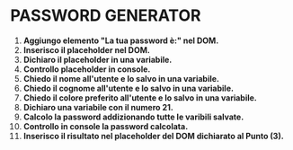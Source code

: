 # PASSWORD GENERATOR

1. **Aggiungo elemento "La tua password è:" nel DOM.**
2. **Inserisco il placeholder nel DOM.**
3. **Dichiaro il placeholder in una variabile.**
3. **Controllo placeholder in console.**
4. **Chiedo il nome all'utente e lo salvo in una variabile.**
4. **Chiedo il cognome all'utente e lo salvo in una variabile.**
5. **Chiedo il colore preferito all'utente e lo salvo in una variabile.**
6. **Dichiaro una variabile con il numero 21.**
9. **Calcolo la password addizionando tutte le varibili salvate.**
7. **Controllo in console la password calcolata.**
10. **Inserisco il risultato nel placeholder del DOM dichiarato al Punto (3).**
